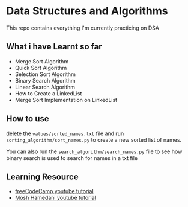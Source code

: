 # Data Structures and Algorithms
This repo contains everything I'm currently practicing on DSA

## What i have Learnt so far
- Merge Sort Algorithm
- Quick Sort Algorithm
- Selection Sort Algorithm
- Binary Search Algorithm
- Linear Search Algorithm
- How to Create a LinkedList
- Merge Sort Implementation on LinkedList

## How to use
delete the `values/sorted_names.txt` file and run `sorting_algorithm/sort_names.py` to create a new sorted list of names.

You can also run the `search_algorithm/search_names.py` file to see how binary search is used to search for names in a txt file

## Learning Resource
- [freeCodeCamp youtube tutorial](https://www.youtube.com/watch?v=8hly31xKli0)
- [Mosh Hamedani youtube tutorial](https://www.youtube.com/watch?v=BBpAmxU_NQo)

